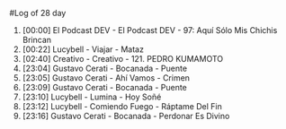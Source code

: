 #Log of 28 day

1. [00:00] El Podcast DEV - El Podcast DEV - 97: Aquí Sólo Mis Chichis Brincan
1. [00:22] Lucybell - Viajar - Mataz
1. [02:40] Creativo - Creativo - 121. PEDRO KUMAMOTO
1. [23:04] Gustavo Cerati - Bocanada - Puente
1. [23:05] Gustavo Cerati - Ahí Vamos - Crimen
1. [23:09] Gustavo Cerati - Bocanada - Puente
1. [23:10] Lucybell - Lumina - Hoy Soñé
1. [23:12] Lucybell - Comiendo Fuego - Ráptame Del Fin
1. [23:16] Gustavo Cerati - Bocanada - Perdonar Es Divino
